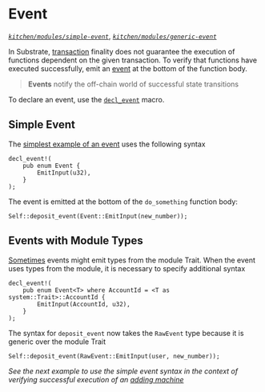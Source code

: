 # Event
*[`kitchen/modules/simple-event`](https://github.com/substrate-developer-hub/recipes/tree/master/kitchen/modules/simple-event)*, *[`kitchen/modules/generic-event`](https://github.com/substrate-developer-hub/recipes/tree/master/kitchen/modules/generic-event)*

In Substrate, [transaction](https://docs.substrate.dev/docs/glossary#section-transaction) finality does not guarantee the execution of functions dependent on the given transaction. To verify that functions have executed successfully, emit an [event](https://docs.substrate.dev/docs/glossary#section-events) at the bottom of the function body.

> **Events** notify the off-chain world of successful state transitions

To declare an event, use the [`decl_event`](https://substrate.dev/rustdocs/master/frame_support/macro.decl_event.html) macro.

## Simple Event

The [simplest example of an event](https://github.com/substrate-developer-hub/recipes/tree/master/kitchen/modules/simple-event) uses the following syntax

```rust, ignore
decl_event!(
    pub enum Event {
        EmitInput(u32),
    }
);
```

The event is emitted at the bottom of the `do_something` function body:

```rust, ignore
Self::deposit_event(Event::EmitInput(new_number));
```

## Events with Module Types

[Sometimes](https://github.com/substrate-developer-hub/recipes/tree/master/kitchen/modules/generic-event) events might emit types from the module Trait. When the event uses types from the module, it is necessary to specify additional syntax

```rust, ignore
decl_event!(
    pub enum Event<T> where AccountId = <T as system::Trait>::AccountId {
        EmitInput(AccountId, u32),
    }
);
```

The syntax for `deposit_event` now takes the `RawEvent` type because it is generic over the module Trait

```rust, ignore
Self::deposit_event(RawEvent::EmitInput(user, new_number));
```

*See the next example to use the simple event syntax in the context of verifying successful execution of an [adding machine](./adder.md)*
